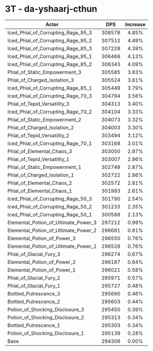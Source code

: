 # 3T - da-yshaarj-cthun
| Actor | DPS | Increase |
|---|:---:|:---:|
|Iced_Phial_of_Corrupting_Rage_95_3|308578|4.85%|
|Iced_Phial_of_Corrupting_Rage_95_2|307512|4.49%|
|Iced_Phial_of_Corrupting_Rage_85_3|307228|4.39%|
|Iced_Phial_of_Corrupting_Rage_95_1|306468|4.13%|
|Iced_Phial_of_Corrupting_Rage_85_2|306343|4.09%|
|Phial_of_Static_Empowerment_3|305585|3.83%|
|Phial_of_Charged_Isolation_3|305524|3.81%|
|Iced_Phial_of_Corrupting_Rage_85_1|305449|3.79%|
|Iced_Phial_of_Corrupting_Rage_70_3|304794|3.56%|
|Phial_of_Tepid_Versatility_3|304313|3.40%|
|Iced_Phial_of_Corrupting_Rage_70_2|304104|3.33%|
|Phial_of_Static_Empowerment_2|304073|3.32%|
|Phial_of_Charged_Isolation_2|304003|3.30%|
|Phial_of_Tepid_Versatility_2|303494|3.12%|
|Iced_Phial_of_Corrupting_Rage_70_1|303168|3.01%|
|Phial_of_Elemental_Chaos_3|303050|2.97%|
|Phial_of_Tepid_Versatility_1|303007|2.96%|
|Phial_of_Static_Empowerment_1|302749|2.87%|
|Phial_of_Charged_Isolation_1|302722|2.86%|
|Phial_of_Elemental_Chaos_2|302572|2.81%|
|Phial_of_Elemental_Chaos_1|301993|2.61%|
|Iced_Phial_of_Corrupting_Rage_50_3|301790|2.54%|
|Iced_Phial_of_Corrupting_Rage_50_2|301233|2.35%|
|Iced_Phial_of_Corrupting_Rage_50_1|300588|2.13%|
|Elemental_Potion_of_Ultimate_Power_3|297212|0.99%|
|Elemental_Potion_of_Ultimate_Power_2|296681|0.81%|
|Elemental_Potion_of_Power_3|296550|0.76%|
|Elemental_Potion_of_Ultimate_Power_1|296528|0.76%|
|Phial_of_Glacial_Fury_3|296274|0.67%|
|Elemental_Potion_of_Power_2|296187|0.64%|
|Elemental_Potion_of_Power_1|296021|0.58%|
|Phial_of_Glacial_Fury_2|295971|0.57%|
|Phial_of_Glacial_Fury_1|295727|0.48%|
|Bottled_Putrescence_3|295660|0.46%|
|Bottled_Putrescence_2|295603|0.44%|
|Potion_of_Shocking_Disclosure_3|295450|0.39%|
|Potion_of_Shocking_Disclosure_2|295313|0.34%|
|Bottled_Putrescence_1|295303|0.34%|
|Potion_of_Shocking_Disclosure_1|295139|0.28%|
|Base|294306|0.00%|
